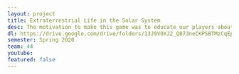 ```yaml
---
layout: project
title: Extraterrestrial Life in the Solar System
desc: The motivation to make this game was to educate our players about how likely an extra terrestrial being would be out there in our solar system according to science. Our portrayal is in no way realistic aesthetically but it is intended to be more "game-like". However, the science behind it is true. Our vision has been matched with the game we have come up with. We managed to combine science with games just as we envisioned. 
dl: https://drive.google.com/drive/folders/13J9V0XJ2_Q073neCKPSBTMzCqEpdlaa6?usp=sharing
semester: Spring 2020
team: 44
youtube: 
featured: false
---
```

